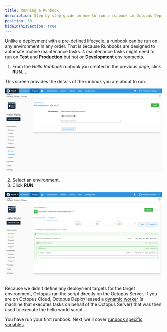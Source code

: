 ```yaml
---
title: Running a Runbook
description: Step by step guide on how to run a runbook in Octopus Deploy.
position: 50
hideInThisSection: true
---
```


Unlike a deployment with a pre-defined lifecycle, a runbook can be run on any environment in any order.  That is because Runbooks are designed to automate routine maintenance tasks.  A maintenance tasks might need to run on **Test** and **Production** but not on **Development** environments.

1. From the *Hello Runbook* runbook you created in the previous page, click **RUN...**.

This screen provides the details of the runbook you are about to run.

![run runbook basic options](images/run-runbook-basic-options.png)

2. Select an environment.
3. Click **RUN**.

![run runbook results](images/run-hello-runbook-results.png)

Because we didn't define any deployment targets for the target environment, Octopus ran the script directly on the Octopus Server.  If you are on Octopus Cloud, Octopus Deploy leased a [dynamic worker](/docs/infrastructure/workers/dynamic-worker-pools.md#on-demand) (a machine that executes tasks on behalf of the Octopus Server) that was then used to execute the hello world script.

You have run your first runbook. Next, we'll cover [runbook specific variables](/docs/getting-started/first-runbook-run/runbook-specific-variables.md).